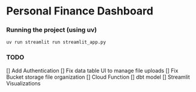 # Personal Finance Dashboard


### Running the project (using uv)
```
uv run streamlit run streamlit_app.py
```

### TODO
[] Add Authentication
[] Fix data table UI to manage file uploads
[] Fix Bucket storage file organization
[] Cloud Function
[] dbt model
[] Streamlit Visualizations